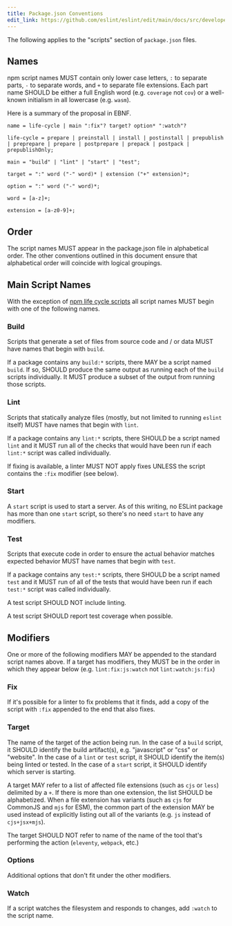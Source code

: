 ```yaml
---
title: Package.json Conventions
edit_link: https://github.com/eslint/eslint/edit/main/docs/src/developer-guide/package-json-conventions.md
---
```


The following applies to the "scripts" section of `package.json` files.

## Names

npm script names MUST contain only lower case letters, `:` to separate parts, `-` to separate words, and `+` to separate file extensions. Each part name SHOULD be either a full English word (e.g. `coverage` not `cov`) or a well-known initialism in all lowercase (e.g. `wasm`).

Here is a summary of the proposal in EBNF.

```ebnf
name = life-cycle | main ":fix"? target? option* ":watch"?

life-cycle = prepare | preinstall | install | postinstall | prepublish | preprepare | prepare | postprepare | prepack | postpack | prepublishOnly;

main = "build" | "lint" | "start" | "test";

target = ":" word ("-" word)* | extension ("+" extension)*;

option = ":" word ("-" word)*;

word = [a-z]+;

extension = [a-z0-9]+;
```

## Order

The script names MUST appear in the package.json file in alphabetical order. The other conventions outlined in this document ensure that alphabetical order will coincide with logical groupings.

## Main Script Names

With the exception of [npm life cycle scripts](https://docs.npmjs.com/cli/v8/using-npm/scripts#life-cycle-scripts) all script names MUST begin with one of the following names.

### Build

Scripts that generate a set of files from source code and / or data MUST have names that begin with `build`.

If a package contains any `build:*` scripts, there MAY be a script named `build`. If so, SHOULD produce the same output as running each of the `build` scripts individually. It MUST produce a subset of the output from running those scripts.

### Lint

Scripts that statically analyze files (mostly, but not limited to running `eslint` itself) MUST have names that begin with `lint`.

If a package contains any `lint:*` scripts, there SHOULD be a script named `lint` and it MUST run all of the checks that would have been run if each `lint:*` script was called individually.

If fixing is available, a linter MUST NOT apply fixes UNLESS the script contains the `:fix` modifier (see below).

### Start

A `start` script is used to start a server. As of this writing, no ESLint package has more than one `start` script, so there's no need `start` to have any modifiers.

### Test

Scripts that execute code in order to ensure the actual behavior matches expected behavior MUST have names that begin with `test`.

If a package contains any `test:*` scripts, there SHOULD be a script named `test` and it MUST run of all of the tests that would have been run if each `test:*` script was called individually.

A test script SHOULD NOT include linting.

A test script SHOULD report test coverage when possible.

## Modifiers

One or more of the following modifiers MAY be appended to the standard script names above. If a target has modifiers, they MUST be in the order in which they appear below (e.g. `lint:fix:js:watch` not `lint:watch:js:fix`)

### Fix

If it's possible for a linter to fix problems that it finds, add a copy of the script with `:fix` appended to the end that also fixes.

### Target

The name of the target of the action being run. In the case of a `build` script, it SHOULD identify the build artifact(s), e.g. "javascript" or "css" or "website". In the case of a `lint` or `test` script, it SHOULD identify the item(s) being linted or tested. In the case of a `start` script, it SHOULD identify which server is starting.

A target MAY refer to a list of affected file extensions (such as `cjs` or `less`) delimited by a `+`. If there is more than one extension, the list SHOULD be alphabetized. When a file extension has variants (such as `cjs` for CommonJS and `mjs` for ESM), the common part of the extension MAY be used instead of explicitly listing out all of the variants (e.g. `js` instead of `cjs+jsx+mjs`).

The target SHOULD NOT refer to name of the name of the tool that's performing the action (`eleventy`, `webpack`, etc.)

### Options

Additional options that don't fit under the other modifiers.

### Watch

If a script watches the filesystem and responds to changes, add `:watch` to the script name.
